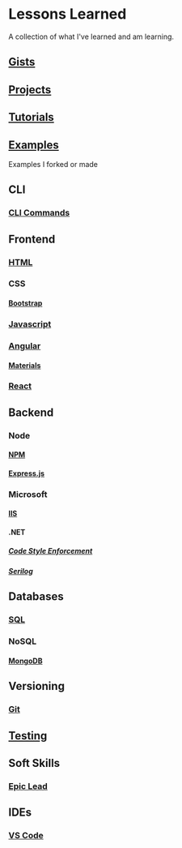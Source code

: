 # Lessons Learned

A collection of what I've learned and am learning.

## [Gists](https://github.com/FrisoDenijs/lessons-learned/blob/master/Gists.md)
## [Projects](https://github.com/FrisoDenijs/lessons-learned/blob/master/Projects.md)
## [Tutorials](https://github.com/FrisoDenijs/lessons-learned/blob/master/tutorials.md)
## [Examples](https://github.com/frisos-examples)
Examples I forked or made


## CLI
### [CLI Commands](https://github.com/FrisoDenijs/lessons-learned/blob/master/cli-commands.md)

## Frontend
### [HTML](https://github.com/FrisoDenijs/lessons-learned/blob/master/html.md)
### CSS
#### [Bootstrap](https://github.com/FrisoDenijs/lessons-learned/blob/master/bootstrap.md)
### [Javascript](https://github.com/FrisoDenijs/lessons-learned/blob/master/javascript.md)
### [Angular](https://github.com/FrisoDenijs/lessons-learned/blob/master/angular.md)
#### [Materials](https://github.com/FrisoDenijs/lessons-learned/blob/master/angular-materials.md)
### [React](https://github.com/FrisoDenijs/lessons-learned/blob/master/react.md)

## Backend
### Node
#### [NPM](https://github.com/FrisoDenijs/lessons-learned/blob/master/npm.md)
#### [Express.js](https://github.com/FrisoDenijs/lessons-learned/blob/master/expressjs.md)

### Microsoft
#### [IIS](https://github.com/FrisoDenijs/lessons-learned/blob/master/IIS.md)
#### .NET
##### [Code Style Enforcement](https://github.com/FrisoDenijs/lessons-learned/blob/master/dotnet_codestyle_enforcement.md)
##### [Serilog](https://github.com/FrisoDenijs/lessons-learned/blob/master/Serilog.md)

## Databases
### [SQL](https://github.com/FrisoDenijs/lessons-learned/blob/master/SQL.md)
### NoSQL
#### [MongoDB](https://github.com/FrisoDenijs/lessons-learned/blob/master/mongodb.md)

## Versioning
### [Git](https://github.com/FrisoDenijs/lessons-learned/blob/master/git.md)

## [Testing](https://github.com/FrisoDenijs/lessons-learned/blob/master/Testing.md)

## Soft Skills
### [Epic Lead](https://github.com/FrisoDenijs/lessons-learned/blob/master/epic-lead.md)

## IDEs
### [VS Code](https://github.com/FrisoDenijs/lessons-learned/blob/master/vscode.md)
